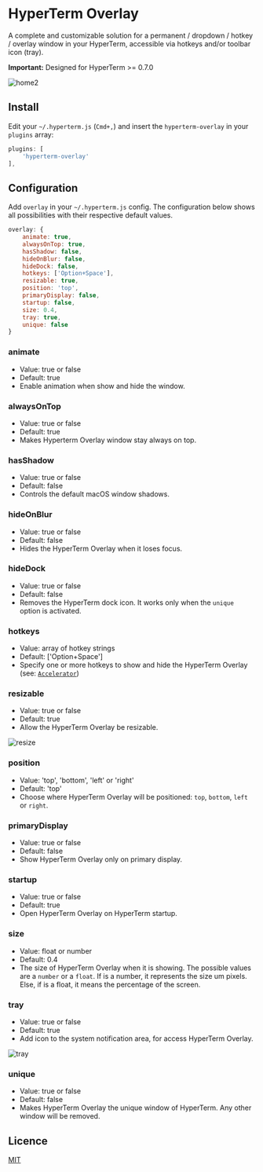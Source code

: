 # HyperTerm Overlay

A complete and customizable solution for a permanent / dropdown / hotkey / overlay window in your HyperTerm, accessible via hotkeys and/or toolbar icon (tray).

**Important:** Designed for HyperTerm >= 0.7.0

![home2](https://cloud.githubusercontent.com/assets/924158/17121698/d122bcaa-52ab-11e6-876c-25a267d00e89.gif)

## Install

Edit your `~/.hyperterm.js` (`Cmd+,`) and insert the `hyperterm-overlay` in your `plugins` array:
```js
plugins: [
	'hyperterm-overlay'
],
```

## Configuration

Add `overlay` in your `~/.hyperterm.js` config.
The configuration below shows all possibilities with their respective default values.

```js
overlay: {
	animate: true,
	alwaysOnTop: true,
	hasShadow: false,
	hideOnBlur: false,
	hideDock: false,
	hotkeys: ['Option+Space'],
	resizable: true,
	position: 'top',
	primaryDisplay: false,
	startup: false,
	size: 0.4,
	tray: true,
	unique: false
}
```

### animate
- Value: true or false
- Default: true
- Enable animation when show and hide the window.

### alwaysOnTop
- Value: true or false
- Default: true
- Makes Hyperterm Overlay window stay always on top.

### hasShadow
- Value: true or false
- Default: false
- Controls the default macOS window shadows.

### hideOnBlur
- Value: true or false
- Default: false
- Hides the HyperTerm Overlay when it loses focus.

### hideDock
- Value: true or false
- Default: false
- Removes the HyperTerm dock icon. It works only when the `unique` option is activated.

### hotkeys
- Value: array of hotkey strings
- Default: ['Option+Space']
- Specify one or more hotkeys to show and hide the HyperTerm Overlay (see: [`Accelerator`](https://github.com/electron/electron/blob/master/docs/api/accelerator.md))

### resizable
- Value: true or false
- Default: true
- Allow the HyperTerm Overlay be resizable.

![resize](https://cloud.githubusercontent.com/assets/924158/17121469/5281a916-52aa-11e6-92f5-fa1c3dff75c8.gif)

### position
- Value: 'top', 'bottom', 'left' or 'right'
- Default: 'top'
- Choose where HyperTerm Overlay will be positioned: `top`, `bottom`, `left` or `right`.

### primaryDisplay
- Value: true or false
- Default: false
- Show HyperTerm Overlay only on primary display.

### startup
- Value: true or false
- Default: true
- Open HyperTerm Overlay on HyperTerm startup.

### size
- Value: float or number
- Default: 0.4
- The size of HyperTerm Overlay when it is showing.
 The possible values are a `number` or a `float`.
 If is a number, it represents the size um pixels.
 Else, if is a float, it means the percentage of the screen.

### tray
- Value: true or false
- Default: true
- Add icon to the system notification area, for access HyperTerm Overlay.

![tray](https://cloud.githubusercontent.com/assets/924158/17121470/5294b02e-52aa-11e6-9bca-9d70f186c60b.gif)

### unique
- Value: true or false
- Default: false
- Makes HyperTerm Overlay the unique window of HyperTerm. Any other window will be removed.

## Licence

[MIT](LICENSE.md)

